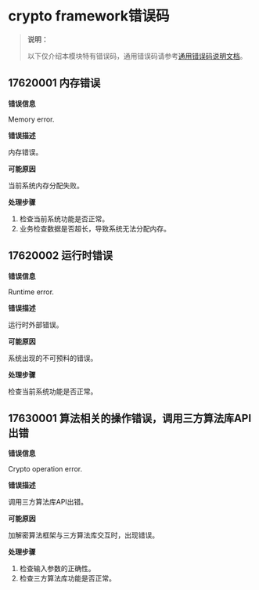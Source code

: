 # crypto framework错误码

<!--Kit: Crypto Architecture Kit-->
<!--Subsystem: Security-->
<!--Owner: @zxz--3-->
<!--Designer: @lanming-->
<!--Tester: @PAFT-->
<!--Adviser: @zengyawen-->

> **说明：**
>
> 以下仅介绍本模块特有错误码，通用错误码请参考[通用错误码说明文档](../errorcode-universal.md)。

## 17620001 内存错误

**错误信息**

Memory error.

**错误描述**

内存错误。

**可能原因**

当前系统内存分配失败。

**处理步骤**

1. 检查当前系统功能是否正常。
2. 业务检查数据是否超长，导致系统无法分配内存。

## 17620002 运行时错误

**错误信息**

Runtime error.

**错误描述**

运行时外部错误。

**可能原因**

系统出现的不可预料的错误。

**处理步骤**

检查当前系统功能是否正常。

## 17630001 算法相关的操作错误，调用三方算法库API出错

**错误信息**

Crypto operation error.

**错误描述**

调用三方算法库API出错。

**可能原因**

加解密算法框架与三方算法库交互时，出现错误。

**处理步骤**

1. 检查输入参数的正确性。
2. 检查三方算法库功能是否正常。